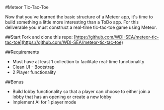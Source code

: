 #Meteor Tic-Tac-Toe

Now that you've learned the basic structure of a Meteor app, it's time to build something a little more interesting than a ToDo app. For this deliverable you must construct a real-time tic-tac-toe game using Meteor.

##Start
Fork and clone this repo: [https://github.com/WDI-SEA/meteor-tic-tac-toe](https://github.com/WDI-SEA/meteor-tic-tac-toe)

##Requirements
* Must have at least 1 collection to facilitate real-time functionality
* Clean UI - Bootstrap
* 2 Player functionality

##Bonus
* Build lobby functionality so that a player can choose to either join a lobby that has an opening or create a new lobby
* Implement AI for 1 player mode
